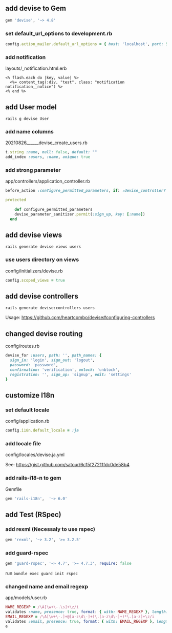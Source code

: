 ## add devise to Gem

```ruby
gem 'devise', '~> 4.8'
```

### set default_url_options to development.rb

```ruby
config.action_mailer.default_url_options = { host: 'localhost', port: 5000 }
```

### add notification

layouts/_notification.html.erb

```erb
<% flash.each do |key, value| %>
  <%= content_tag(:div, "test", class: "notification notification__notice") %>
<% end %>
```

## add User model

`rails g devise User`

### add name columns

20210826______devise_create_users.rb

```ruby
t.string :name, null: false, default: ""
add_index :users, :name, unique: true
```

### add strong parameter

app/controllers/application_controller.rb

```ruby
before_action :configure_permitted_parameters, if: :devise_controller?

protected
	
	def configure_permitted_parameters
    devise_parameter_sanitizer.permit(:sign_up, key: [:name])
  end
```

## add devise views

`rails generate devise views users`

### use users directory on views

config/initializers/devise.rb

```ruby
config.scoped_views = true
```

## add devise controllers

`rails generate devise:controllers users`

Usage: https://github.com/heartcombo/devise#configuring-controllers

## changed devise routing

config/routes.rb

```ruby
devise_for :users, path: '', path_names: { 
  sign_in: 'login', sign_out: 'logout', 
  password: 'password', 
  confirmation: 'verification', unlock: 'unblock', 
  registration: '', sign_up: 'signup', edit: 'settings' 
}
```

## customize I18n

### set default locale

config/application.rb

```ruby
config.i18n.default_locale = :ja
```

### add locale file

config/locales/devise.ja.yml

See: https://gist.github.com/satour/6c15f27211fdc0de58b4

### add rails-i18-n to gem

Gemfile

```ruby
gem 'rails-i18n',  '~> 6.0'
```

## add Test (RSpec)

### add rexml (Necessaly to use rspec)

```ruby
gem 'rexml', '~> 3.2', '>= 3.2.5'
```

### add guard-rspec

```ruby
gem 'guard-rspec', '~> 4.7', '>= 4.7.3', require: false
```

run `bundle exec guard init rspec`

### changed name and email regexp

app/models/user.rb

```ruby
NAME_REGEXP = /\A[\w+\-.\s]+\z/i
validates :name, presence: true, format: { with: NAME_REGEXP }, length: { in: 2..20 }, uniqueness: true
EMAIL_REGEXP = /\A[\w+\-.]+@[a-z\d\-]+(\.[a-z\d\-]+)*\.[a-z]+\z/i
validates :email, presence: true, format: { with: EMAIL_REGEXP }, length: { maximum: 255 }, uniqueness: true
e
```



